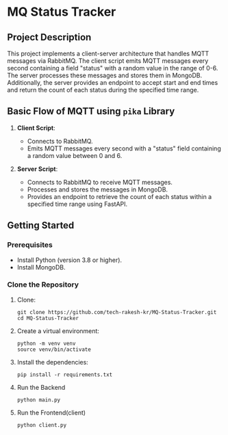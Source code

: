 # MQ Status Tracker

## Project Description

This project implements a client-server architecture that handles MQTT messages via RabbitMQ. The client script emits
MQTT messages every second containing a field "status" with a random value in the range of 0-6. The server processes
these messages and stores them in MongoDB. Additionally, the server provides an endpoint to accept start and end times
and return the count of each status during the specified time range.

## Basic Flow of MQTT using `pika` Library

1. **Client Script**:
    - Connects to RabbitMQ.
    - Emits MQTT messages every second with a "status" field containing a random value between 0 and 6.

2. **Server Script**:
    - Connects to RabbitMQ to receive MQTT messages.
    - Processes and stores the messages in MongoDB.
    - Provides an endpoint to retrieve the count of each status within a specified time range using FastAPI.

## Getting Started

### Prerequisites

- Install Python (version 3.8 or higher).
- Install MongoDB.

### Clone the Repository

1. Clone:

   ```shell
   git clone https://github.com/tech-rakesh-kr/MQ-Status-Tracker.git
   cd MQ-Status-Tracker
   ```

2. Create a virtual environment:

   ```shell
   python -m venv venv
   source venv/bin/activate
   ```

3. Install the dependencies:

   ```shell
   pip install -r requirements.txt
   ```

4. Run the Backend
    ```shell
   python main.py
   ```
5. Run the Frontend(client)

   ```shell
   python client.py
   ```